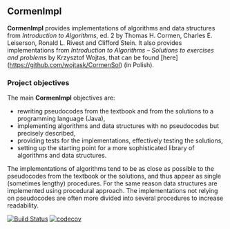 CormenImpl
----------

**CormenImpl** provides implementations of algorithms and data structures from *Introduction to Algorithms*, ed. 2
by Thomas H. Cormen, Charles E. Leiserson, Ronald L. Rivest and Clifford Stein.
It also provides implementations from *Introduction to Algorithms – Solutions to exercises and problems* by Krzysztof Wojtas, that can be found [here] (https://github.com/wojtask/CormenSol) (in Polish).

### Project objectives

The main **CormenImpl** objectives are:
 * rewriting pseudocodes from the textbook and from the solutions to a programming language (Java),
 * implementing algorithms and data structures with no pseudocodes but precisely described,
 * providing tests for the implementations, effectively testing the solutions,
 * setting up the starting point for a more sophisticated library of algorithms and data structures.

The implementations of algorithms tend to be as close as possible to the pseudocodes from the textbook or the solutions,
and thus appear as single (sometimes lengthy) procedures. For the same reason data structures are implemented using procedural
approach. The implementations not relying on pseudocodes are often more divided into several procedures to increase readability.

[![Build Status](https://travis-ci.org/wojtask/CormenImpl.svg?branch=master)](https://travis-ci.org/wojtask/CormenImpl)
[![codecov](https://codecov.io/gh/wojtask/CormenImpl/branch/master/graph/badge.svg)](https://codecov.io/gh/wojtask/CormenImpl)

